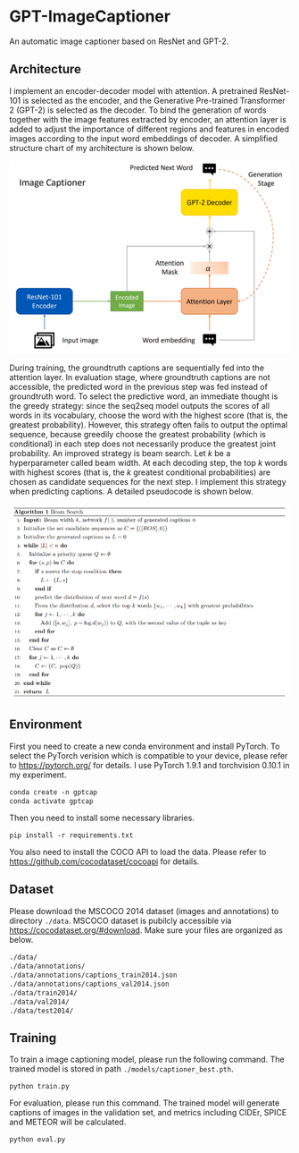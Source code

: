 # GPT-ImageCaptioner
An automatic image captioner based on ResNet and GPT-2.

## Architecture
I implement an encoder-decoder model with attention. A pretrained ResNet-101 is selected as the encoder, and the Generative Pre-trained Transformer 2 (GPT-2) is selected as the decoder. To bind the generation of words together with the image features extracted by encoder, an attention layer is added to adjust the importance of different regions and features in encoded images according to the input word embeddings of decoder. A simplified structure chart of my architecture is shown below.

<img src='figs/architecture.png' width='600'/>

During training, the groundtruth captions are sequentially fed into the attention layer. In evaluation stage, where groundtruth captions are not accessible, the predicted word in the previous step was fed instead of groundtruth word. To select the predictive word, an immediate thought is the greedy strategy: since the seq2seq model outputs the scores of all words in its vocabulary, choose the word with the highest score (that is, the greatest probability). However, this strategy often fails to output the optimal sequence, because greedily choose the greatest probability (which is conditional) in each step does not necessarily produce the greatest joint probability. An improved strategy is beam search. Let $k$ be a hyperparameter called beam width. At each decoding step, the top $k$ words with highest scores (that is, the $k$ greatest conditional probabilities) are chosen as candidate sequences for the next step. I implement this strategy when predicting captions. A detailed pseudocode is shown below.

<img src='figs/beamsearch.png' width='750'/>

## Environment
First you need to create a new conda environment and install PyTorch. To select the PyTorch verision which is compatible to your device, please refer to <https://pytorch.org/> for details. I use PyTorch 1.9.1 and torchvision 0.10.1 in my experiment.

```
conda create -n gptcap
conda activate gptcap
```

Then you need to install some necessary libraries.
```
pip install -r requirements.txt
```
You also need to install the COCO API to load the data. Please refer to <https://github.com/cocodataset/cocoapi> for details.

## Dataset
Please download the MSCOCO 2014 dataset (images and annotations) to directory ```./data```. MSCOCO dataset is pubilcly accessible via <https://cocodataset.org/#download>. Make sure your files are organized as below.
```
./data/
./data/annotations/
./data/annotations/captions_train2014.json
./data/annotations/captions_val2014.json
./data/train2014/
./data/val2014/
./data/test2014/
```

## Training
To train a image captioning model, please run the following command. The trained model is stored in path ```./models/captioner_best.pth```.
```
python train.py
```

For evaluation, please run this command. The trained model will generate captions of images in the validation set, and metrics including CIDEr, SPICE and METEOR will be calculated.
```
python eval.py
```
